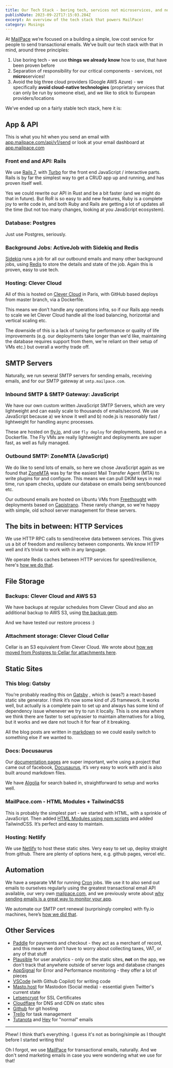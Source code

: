 ```yaml
---
title: Our Tech Stack - boring tech, services not microservices, and no big cloud providers
publishDate: 2023-09-22T17:15:03.284Z
excerpt: An overview of the tech stack that powers MailPace!
category: Musings
---
```


At [MailPace](http://mailpace.com) we’re focused on a building a simple, low cost service for people to send transactional emails. We’ve built our tech stack with that in mind, around three principles:

1. Use boring tech - we use **things we already know** how to use, that have been proven before
2. Separation of responsibility for our critical components - services, not **micro**services!
3. Avoid the big three cloud providers (Google AWS Azure) - we specifically **avoid cloud-native technologies** (proprietary services that can only be run by someone else), and we like to stick to European providers/locations

We’ve ended up on a fairly stable tech stack, here it is:

## App & API

This is what you hit when you send an email with [app.mailpace.com/api/v1/send](https://docs.mailpace.com/reference/send) or look at your email dashboard at [app.mailpace.com](http://app.mailpace.com)

### Front end and API: Rails

We use [Rails 7](https://rubyonrails.org/), with [Turbo](https://github.com/hotwired/turbo-rails) for the front end JavaScript / interactive parts. Rails is by far the simplest way to get a CRUD app up and running, and has proven itself well.

Yes we could rewrite our API in Rust and be a bit faster (and we might do that in future). But RoR is so easy to add new features, Ruby is a complete joy to write code in, and both Ruby and Rails are getting a lot of updates all the time (but not too many changes, looking at you JavaScript ecosystem).

### Database: Postgres

Just use Postgres, seriously.

### Background Jobs: ActiveJob with Sidekiq and Redis

[Sidekiq](https://github.com/sidekiq/sidekiq) runs a job for all our outbound emails and many other background jobs, using [Redis](https://redis.io/) to store the details and state of the job. Again this is proven, easy to use tech.

### Hosting: Clever Cloud

All of this is hosted on [Clever Cloud](https://clever-cloud.com/) in Paris, with GitHub based deploys from master branch, via a Dockerfile.

This means we don’t handle any operations infra, so if our Rails app needs to scale we let Clever Cloud handle all the load balancing, horizontal and vertical scaling etc.

The downside of this is a lack of tuning for performance or quality of life improvements (e.g. our deployments take longer than we'd like, maintaining the database requires support from them, we're reliant on their setup of VMs etc.) but overall a worthy trade off.

## SMTP Servers

Naturally, we run several SMTP servers for sending emails, receiving emails, and for our SMTP gateway at `smtp.mailpace.com`.

### Inbound SMTP & SMTP Gateway: JavaScript

We have our own custom written JavaScript SMTP Servers, which are very lightweight and can easily scale to thousands of emails/second. We use JavaScript because a) we know it well and b) node.js is reasonably fast / lightweight for handling async processes.

These are hosted on [fly.io](http://fly.io), and use `fly deploy` for deployments, based on a Dockerfile. The Fly VMs are really lightweight and deployments are super fast, as well as fully managed.

### Outbound SMTP: ZoneMTA (JavaScript)

We do like to send lots of emails, so here we chose JavaScript again as we found that [ZoneMTA](https://github.com/zone-eu/zone-mta) was by far the easiest Mail Transfer Agent (MTA) to write plugins for and configure. This means we can pull DKIM keys in real time, run spam checks, update our database on emails being sent/bounced etc.

Our outbound emails are hosted on Ubuntu VMs from [Freethought](http://freethought.uk/) with deployments based on [Capistrano](https://capistranorb.com/). These rarely change, so we're happy with simple, old school server management for these servers.

## The bits in between: HTTP Services

We use HTTP RPC calls to send/receive data between services. This gives us a bit of freedom and resiliency between components. We know HTTP well and it’s trivial to work with in any language.

We operate Redis caches between HTTP services for speed/resilience, here's [how we do that](https://blog.mailpace.com/blog/caching-http-requests-between-services/).

## File Storage

### Backups: Clever Cloud and AWS S3

We have backups at regular schedules from Clever Cloud and also an additional backup to AWS S3, using [the backup gem](https://github.com/backup/backup).

And we have tested our restore process :)

### Attachment storage: Clever Cloud Cellar

Cellar is an S3 equivalent from Clever Cloud. We wrote about [how we moved from Postgres to Cellar for attachments here](https://blog.mailpace.com/blog/we-used-to-store-files-as-strings-in-the-database-but-no-more/).

## Static Sites

### This blog: Gatsby

You’re probably reading this on [Gatsby](https://www.gatsbyjs.com/) , which is (was?) a react-based static site generator. I think it’s now some kind of JS framework. It works well, but actually is a complete pain to set up and always has some kind of dependency issue whenever we try to run it locally. This is one area where we think there are faster to set up/easier to maintain alternatives for a blog, but it works and we dare not touch it for fear of it breaking.

All the blog posts are written in [markdown](https://www.markdownguide.org/) so we could easily switch to something else if we wanted to.

### Docs: Docusaurus

Our [documentation pages](https://docs.mailpace.com) are super important, we’re using a project that came out of facebook, [Docusaurus](https://docusaurus.io/), it’s very easy to work with and is also built around markdown files.

We have [Algolia](https://www.algolia.com/) for search baked in, straightforward to setup and works well.

### MailPace.com - HTML Modules + TailwindCSS

This is probably the simplest part - we started with HTML, with a sprinkle of JavaScript. Then added [HTML Modules using npm scripts](https://blog.mailpace.com/blog/using-html-modules/ 'smartCard-inline') and added TailwindCSS. It’s perfect and easy to maintain.

### Hosting: Netlify

We use [Netlify](http://netlify.com) to host these static sites. Very easy to set up, deploy straight from github. There are plenty of options here, e.g. github pages, vercel etc.

## Automation

We have a separate VM for running [Cron](https://en.wikipedia.org/wiki/Cron) jobs. We use it to also send out emails to ourselves regularly using the greatest transactional email API available, our very own [mailpace.com](http://mailpace.com), and we previously wrote about [why sending emails is a great way to monitor your app](https://dev.to/ehlo_250/the-easiest-way-to-monitor-your-app-in-production-is-email-1c4h).

We automate our SMTP cert renewal (surprisingly complex) with fly.io machines, here’s [how we did that](https://blog.mailpace.com/blog/fly-machines-automating-certificate-upgrades-for-smtp/).

## Other Services

- [Paddle](http://Paddle.com) for payments and checkout - they act as a merchant of record, and this means we don't have to worry about collecting taxes, VAT, or any of that stuff
- [Plausible](http://Plausible.io) for user analytics - only on the static sites, **not** on the app, we don't track that anywhere outside of server logs and database changes
- [AppSignal](https://www.appsignal.com/) for Error and Performance monitoring - they offer a lot of pieces
- [VSCode](https://code.visualstudio.com/) (with Github Copilot) for writing code
- [Masto.host](https://masto.host) for Mastodon (Social media) - essential given Twitter's current state
- [Letsencrypt](https://letsencrypt.org/) for SSL Certificates
- [Cloudflare](http://Cloudflare.com '‌') for DNS and CDN on static sites
- [Github](http://github.com) for git hosting
- [Trello](http://trello.com) for task management
- [Tutanota](https://tutanota.com) and [Hey](https://hey.com) for "normal" emails

---

Phew! I think that’s everything. I guess it's not as boring/simple as I thought before I started writing this!

Oh I forgot, we use [MailPace](mailpace.com) for transactional emails, naturally. And we don't send marketing emails in case you were wondering what we use for that!
